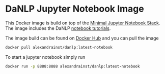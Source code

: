 DaNLP Jupyter Notebook Image
============================
This Docker image is build on top of the [Minimal Jupyter Notebook Stack](https://hub.docker.com/r/jupyter/minimal-notebook).
The image includes the DaNLP [notebook tutorials](/examples).

The image build can be found on [Docker Hub](https://hub.docker.com/r/alexandrainst/danlp) and you can pull the image 

```bash
docker pull alexandrainst/danlp:latest-notebook
``` 

To start a jupyter notebook simply run 
```bash
docker run -p 8888:8888 alexandrainst/danlp:latest-notebook
```
